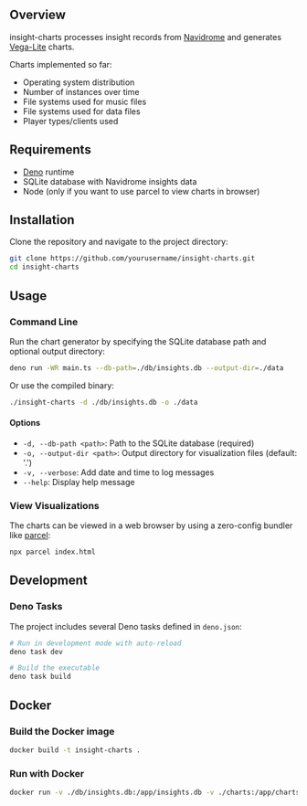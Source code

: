 ## Overview

insight-charts processes insight records from
[Navidrome](https://www.navidrome.org) and generates
[Vega-Lite](https://vega.github.io/vega-lite/) charts.

Charts implemented so far:

- Operating system distribution
- Number of instances over time
- File systems used for music files
- File systems used for data files
- Player types/clients used

## Requirements

- [Deno](https://deno.land/) runtime
- SQLite database with Navidrome insights data
- Node (only if you want to use parcel to view charts in browser)

## Installation

Clone the repository and navigate to the project directory:

```bash
git clone https://github.com/yourusername/insight-charts.git
cd insight-charts
```

## Usage

### Command Line

Run the chart generator by specifying the SQLite database path and optional
output directory:

```bash
deno run -WR main.ts --db-path=./db/insights.db --output-dir=./data
```

Or use the compiled binary:

```bash
./insight-charts -d ./db/insights.db -o ./data
```

#### Options

- `-d, --db-path <path>`: Path to the SQLite database (required)
- `-o, --output-dir <path>`: Output directory for visualization files (default:
  '.')
- `-v, --verbose`: Add date and time to log messages
- `--help`: Display help message

### View Visualizations

The charts can be viewed in a web browser by using a zero-config bundler like
[parcel](https://parceljs.org/):

```bash
npx parcel index.html
```

## Development

### Deno Tasks

The project includes several Deno tasks defined in `deno.json`:

```bash
# Run in development mode with auto-reload
deno task dev

# Build the executable
deno task build
```

## Docker

### Build the Docker image

```bash
docker build -t insight-charts .
```

### Run with Docker

```bash
docker run -v ./db/insights.db:/app/insights.db -v ./charts:/app/charts insight-charts -d /app/insights.db -o /app/charts
```
